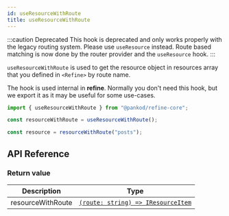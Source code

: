 ```yaml
---
id: useResourceWithRoute
title: useResourceWithRoute
---
```


:::caution Deprecated
This hook is deprecated and only works properly with the legacy routing system. Please use `useResource` instead. Route based matching is now done by the router provider and the `useResource` hook.
:::

`useResourceWithRoute` is used to get the resource object in resources array that you defined in `<Refine>` by route name.

The hook is used internal in **refine**. Normally you don't need this hook, but we export it as it may be useful for some use-cases.

```ts
import { useResourceWithRoute } from "@pankod/refine-core";

const resourceWithRoute = useResourceWithRoute();

const resource = resourceWithRoute("posts");
```

## API Reference

### Return value

| Description       | Type                                                                                      |
| ----------------- | ----------------------------------------------------------------------------------------- |
| resourceWithRoute | [`(route: string) => IResourceItem`](/api-reference/core/interfaces.md#resourceitemprops) |
